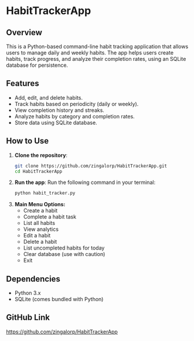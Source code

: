 # HabitTrackerApp

## Overview

This is a Python-based command-line habit tracking application that allows users to manage daily and weekly habits. The app helps users create habits, track progress, and analyze their completion rates, using an SQLite database for persistence.

## Features

- Add, edit, and delete habits.
- Track habits based on periodicity (daily or weekly).
- View completion history and streaks.
- Analyze habits by category and completion rates.
- Store data using SQLite database.

## How to Use

1. **Clone the repository**:
   ```bash
   git clone https://github.com/zingalorp/HabitTrackerApp.git
   cd HabitTrackerApp

2. **Run the app**: Run the following command in your terminal:
    ```bash
    python habit_tracker.py

3. **Main Menu Options:**  
	- Create a habit  
	- Complete a habit task  
	- List all habits  
	- View analytics  
	- Edit a habit  
	- Delete a habit  
	- List uncompleted habits for today  
	- Clear database (use with caution)  
	- Exit  

## Dependencies

- Python 3.x
- SQLite (comes bundled with Python)

## GitHub Link
https://github.com/zingalorp/HabitTrackerApp
